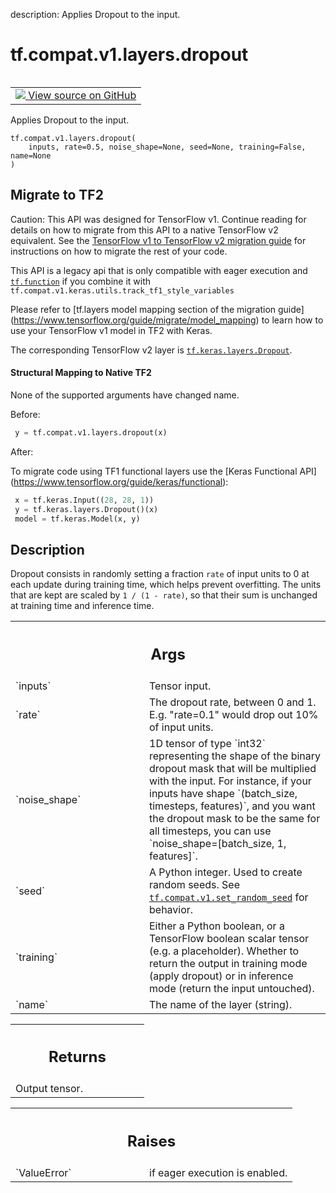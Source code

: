 description: Applies Dropout to the input.

<div itemscope itemtype="http://developers.google.com/ReferenceObject">
<meta itemprop="name" content="tf.compat.v1.layers.dropout" />
<meta itemprop="path" content="Stable" />
</div>

# tf.compat.v1.layers.dropout

<!-- Insert buttons and diff -->

<table class="tfo-notebook-buttons tfo-api nocontent" align="left">
<td>
  <a target="_blank" href="https://github.com/keras-team/keras/tree/v2.15.0/keras/legacy_tf_layers/core.py#L346-L422">
    <img src="https://www.tensorflow.org/images/GitHub-Mark-32px.png" />
    View source on GitHub
  </a>
</td>
</table>



Applies Dropout to the input.


<pre class="devsite-click-to-copy prettyprint lang-py tfo-signature-link">
<code>tf.compat.v1.layers.dropout(
    inputs, rate=0.5, noise_shape=None, seed=None, training=False, name=None
)
</code></pre>





 <section><devsite-expandable expanded>
 <h2 class="showalways">Migrate to TF2</h2>

Caution: This API was designed for TensorFlow v1.
Continue reading for details on how to migrate from this API to a native
TensorFlow v2 equivalent. See the
[TensorFlow v1 to TensorFlow v2 migration guide](https://www.tensorflow.org/guide/migrate)
for instructions on how to migrate the rest of your code.

This API is a legacy api that is only compatible with eager execution and
<a href="../../../../tf/function.md"><code>tf.function</code></a> if you combine it with
`tf.compat.v1.keras.utils.track_tf1_style_variables`

Please refer to [tf.layers model mapping section of the migration guide]
(https://www.tensorflow.org/guide/migrate/model_mapping)
to learn how to use your TensorFlow v1 model in TF2 with Keras.

The corresponding TensorFlow v2 layer is <a href="../../../../tf/keras/layers/Dropout.md"><code>tf.keras.layers.Dropout</code></a>.


#### Structural Mapping to Native TF2

None of the supported arguments have changed name.

Before:

```python
 y = tf.compat.v1.layers.dropout(x)
```

After:

To migrate code using TF1 functional layers use the [Keras Functional API]
(https://www.tensorflow.org/guide/keras/functional):

```python
 x = tf.keras.Input((28, 28, 1))
 y = tf.keras.layers.Dropout()(x)
 model = tf.keras.Model(x, y)
```

 </aside></devsite-expandable></section>

<h2>Description</h2>

<!-- Placeholder for "Used in" -->

Dropout consists in randomly setting a fraction `rate` of input units to 0
at each update during training time, which helps prevent overfitting.
The units that are kept are scaled by `1 / (1 - rate)`, so that their
sum is unchanged at training time and inference time.

<!-- Tabular view -->
 <table class="responsive fixed orange">
<colgroup><col width="214px"><col></colgroup>
<tr><th colspan="2"><h2 class="add-link">Args</h2></th></tr>

<tr>
<td>
`inputs`<a id="inputs"></a>
</td>
<td>
Tensor input.
</td>
</tr><tr>
<td>
`rate`<a id="rate"></a>
</td>
<td>
The dropout rate, between 0 and 1. E.g. "rate=0.1" would drop out
10% of input units.
</td>
</tr><tr>
<td>
`noise_shape`<a id="noise_shape"></a>
</td>
<td>
1D tensor of type `int32` representing the shape of the
binary dropout mask that will be multiplied with the input.
For instance, if your inputs have shape
`(batch_size, timesteps, features)`, and you want the dropout mask
to be the same for all timesteps, you can use
`noise_shape=[batch_size, 1, features]`.
</td>
</tr><tr>
<td>
`seed`<a id="seed"></a>
</td>
<td>
A Python integer. Used to create random seeds. See
<a href="../../../../tf/compat/v1/set_random_seed.md"><code>tf.compat.v1.set_random_seed</code></a>
for behavior.
</td>
</tr><tr>
<td>
`training`<a id="training"></a>
</td>
<td>
Either a Python boolean, or a TensorFlow boolean scalar tensor
(e.g. a placeholder). Whether to return the output in training mode
(apply dropout) or in inference mode (return the input untouched).
</td>
</tr><tr>
<td>
`name`<a id="name"></a>
</td>
<td>
The name of the layer (string).
</td>
</tr>
</table>



<!-- Tabular view -->
 <table class="responsive fixed orange">
<colgroup><col width="214px"><col></colgroup>
<tr><th colspan="2"><h2 class="add-link">Returns</h2></th></tr>
<tr class="alt">
<td colspan="2">
Output tensor.
</td>
</tr>

</table>



<!-- Tabular view -->
 <table class="responsive fixed orange">
<colgroup><col width="214px"><col></colgroup>
<tr><th colspan="2"><h2 class="add-link">Raises</h2></th></tr>

<tr>
<td>
`ValueError`<a id="ValueError"></a>
</td>
<td>
if eager execution is enabled.
</td>
</tr>
</table>


